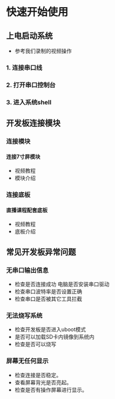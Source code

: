 # 快速开始使用

## 上电启动系统
* 参考我们录制的视频操作
### 1. 连接串口线

### 2. 打开串口控制台

### 3. 进入系统shell


## 开发板连接模块
### 连接模块
#### 连接7寸屏模块
* 视频教程
* 模块介绍 

### 连接底板
#### 直播课程配套底板
* 视频教程
* 底板介绍


## 常见开发板异常问题
### 无串口输出信息
* 检查是否连接成功 电脑是否安装串口驱动
* 检查串口波特率是否设置正确
* 检查串口是否被其它工具拦截
  
### 无法烧写系统
* 检查开发板是否进入uboot模式
* 是否可以加载SD卡内镜像到系统内
* 检查是否可以烧写
  
###  屏幕无任何显示
* 检查连接是否稳定。
* 查看屏幕背光是否亮起。
* 检查是否有操作屏幕进行显示。